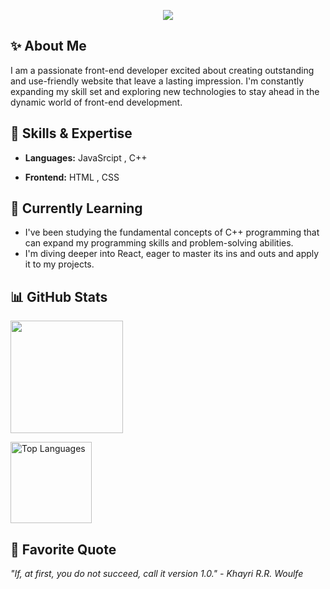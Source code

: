 
<p align='center'>
<img src='https://readme-typing-svg.demolab.com?font=Fira+Code&pause=1000&color=C05F37&center=true&vCenter=true&random=false&width=435&lines=%F0%9F%99%8B%E2%80%8D%E2%99%80%EF%B8%8FWelcome+To+My+Github!'/>
</p>

<h2>✨ About Me</h2>
<p>I am a passionate front-end developer excited about creating outstanding and use-friendly website that leave a lasting impression. I'm constantly expanding my skill set and exploring new technologies to stay ahead in the dynamic world of front-end development.</p>


<h2>🔧 Skills & Expertise</h2>

- <p> <b>Languages:</b> JavaSrcipt , C++ </p>
- <p> <b>Frontend:</b> HTML , CSS </p>

<h2>🌱 Currently Learning</h2>

- I've been studying the fundamental concepts of C++ programming that can expand my programming skills and problem-solving abilities.
-  I'm diving deeper into React, eager to master its ins and outs and apply it to my projects.
  

  <h2>📊 GitHub Stats</h2>
  
<p>
<a href="http://www.github.com/Maliyat-Lumya"><img height="180em" src="https://github-readme-streak-stats.herokuapp.com/?user=Maliyat-Lumya&stroke=ffffff&background=171717&ring=ef4444&fire=ef4444&currStreakNum=ffffff&currStreakLabel=ef4444&sideNums=ffffff&sideLabels=ffffff&dates=ffffff&hide_border=true" /></a>

<a href="https://github.com/Maliyat-Lumya" align="left"><img height="130em" src="https://github-readme-stats.vercel.app/api/top-langs/?username=Maliyat-Lumya&langs_count=10&title_color=ef4444&text_color=ffffff&icon_color=ef4444&bg_color=171717&hide_border=true&locale=en&custom_title=Top%20%Languages" alt="Top Languages" /></a>

</p>

<h2>🎯 Favorite Quote</h2>
<i>"If, at first, you do not succeed, call it version 1.0." -  Khayri R.R. Woulfe</i>
